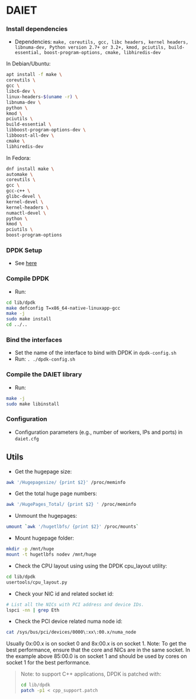 # DAIET
### Install dependencies
- Dependencies: 
`make, coreutils, gcc, libc headers, kernel headers, libnuma-dev, Python version 2.7+ or 3.2+, kmod, pciutils, build-essential, boost-program-options, cmake, libhiredis-dev`

In Debian/Ubuntu:
```sh
apt install -f make \
coreutils \
gcc \
libc6-dev \
linux-headers-$(uname -r) \
libnuma-dev \
python \
kmod \
pciutils \
build-essential \
libboost-program-options-dev \
libboost-all-dev \
cmake \
libhiredis-dev
```

In Fedora:
```sh
dnf install make \
automake \
coreutils \
gcc \
gcc-c++ \
glibc-devel \
kernel-devel \
kernel-headers \
numactl-devel \
python \
kmod \
pciutils \
boost-program-options
```

### DPDK Setup
- See [here](https://doc.dpdk.org/guides/linux_gsg/sys_reqs.html)

### Compile DPDK
- Run:
```sh
cd lib/dpdk
make defconfig T=x86_64-native-linuxapp-gcc
make -j
sudo make install
cd ../..
```

### Bind the interfaces
- Set the name of the interface to bind with DPDK in `dpdk-config.sh`
- Run: `. ./dpdk-config.sh`

### Compile the DAIET library
- Run:
```sh
make -j
sudo make libinstall
```

### Configuration
- Configuration parameters (e.g., number of workers, IPs and ports) in `daiet.cfg`

## Utils

- Get the hugepage size:
```sh
awk '/Hugepagesize/ {print $2}' /proc/meminfo
```

- Get the total huge page numbers:
```sh
awk '/HugePages_Total/ {print $2} ' /proc/meminfo
```

- Unmount the hugepages:
```sh
umount `awk '/hugetlbfs/ {print $2}' /proc/mounts`
```

- Mount hugepage folder:
```sh
mkdir -p /mnt/huge
mount -t hugetlbfs nodev /mnt/huge
```

- Check the CPU layout using using the DPDK cpu\_layout utility:
```sh
cd lib/dpdk
usertools/cpu_layout.py
```

- Check your NIC id and related socket id:
```sh
# List all the NICs with PCI address and device IDs.
lspci -nn | grep Eth
```
- Check the PCI device related numa node id:
```sh
cat /sys/bus/pci/devices/0000\:xx\:00.x/numa_node
```
Usually 0x:00.x is on socket 0 and 8x:00.x is on socket 1. 
Note: To get the best performance, ensure that the core and NICs are in the same socket. In the example above 85:00.0 is on socket 1 and should be used by cores on socket 1 for the best performance.

> Note:
> to support C++ applications, DPDK is patched with:
> ```sh
> cd lib/dpdk
> patch -p1 < cpp_support.patch
> ```
